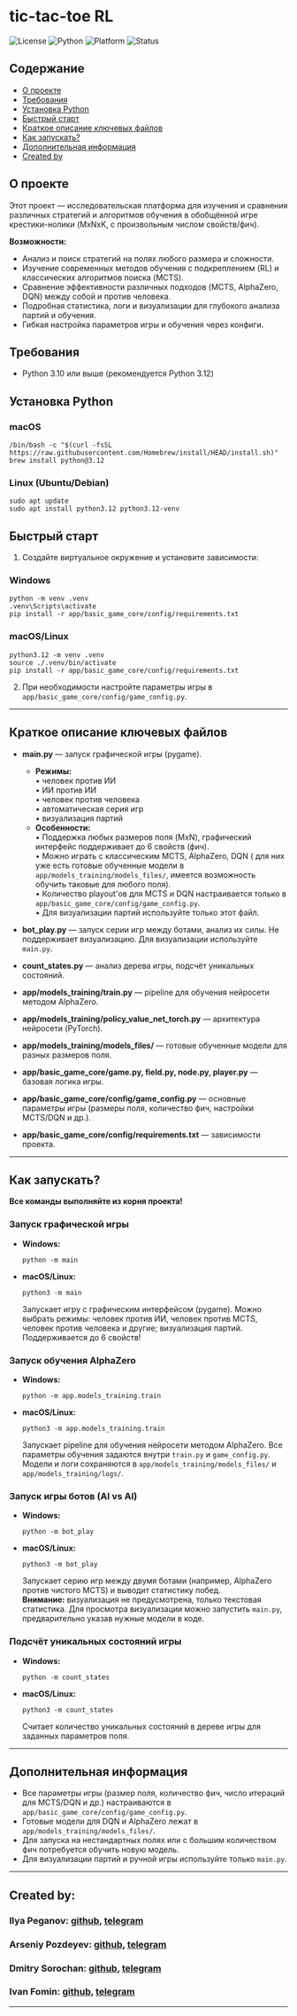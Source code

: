 # tic-tac-toe RL

![License](https://img.shields.io/badge/license-MIT-green)
![Python](https://img.shields.io/badge/python-3.10%2B-blue)
![Platform](https://img.shields.io/badge/platform-macOS%20%7C%20Linux%20%7C%20Windows-lightgrey)
![Status](https://img.shields.io/badge/status-active-brightgreen)

## Содержание

- [О проекте](#о-проекте)
- [Требования](#требования)
- [Установка Python](#установка-python)
- [Быстрый старт](#быстрый-старт)
- [Краткое описание ключевых файлов](#краткое-описание-ключевых-файлов)
- [Как запускать?](#как-запускать)
- [Дополнительная информация](#дополнительная-информация)
- [Created by](#created-by)

## О проекте

Этот проект — исследовательская платформа для изучения и сравнения различных стратегий и алгоритмов обучения в обобщённой игре крестики-нолики (MxNxK, с произвольным числом свойств/фич).

**Возможности:**
- Анализ и поиск стратегий на полях любого размера и сложности.
- Изучение современных методов обучения с подкреплением (RL) и классических алгоритмов поиска (MCTS).
- Сравнение эффективности различных подходов (MCTS, AlphaZero, DQN) между собой и против человека.
- Подробная статистика, логи и визуализации для глубокого анализа партий и обучения.
- Гибкая настройка параметров игры и обучения через конфиги.

## Требования

- Python 3.10 или выше (рекомендуется Python 3.12)

## Установка Python

### macOS
```shell
/bin/bash -c "$(curl -fsSL https://raw.githubusercontent.com/Homebrew/install/HEAD/install.sh)"
brew install python@3.12
```

### Linux (Ubuntu/Debian)
```shell
sudo apt update
sudo apt install python3.12 python3.12-venv
```

## Быстрый старт

1. Создайте виртуальное окружение и установите зависимости:

### Windows
```shell
python -m venv .venv
.venv\Scripts\activate
pip install -r app/basic_game_core/config/requirements.txt
```

### macOS/Linux
```shell
python3.12 -m venv .venv
source ./.venv/bin/activate
pip install -r app/basic_game_core/config/requirements.txt
```

2. При необходимости настройте параметры игры в `app/basic_game_core/config/game_config.py`.

---

## Краткое описание ключевых файлов

- **main.py** — запуск графической игры (pygame).
  - **Режимы:**  
    • человек против ИИ  
    • ИИ против ИИ  
    • человек против человека  
    • автоматическая серия игр  
    • визуализация партий  
  - **Особенности:**  
    • Поддержка любых размеров поля (MxN), графический интерфейс поддерживает до 6 свойств (фич).  
    • Можно играть с классическим MCTS, AlphaZero, DQN ( для них уже есть готовые обученные модели в `app/models_training/models_files/`, имеется возможность обучить таковые для любого поля).  
    • Количество playout'ов для MCTS и DQN настраивается только в `app/basic_game_core/config/game_config.py`.  
    • Для визуализации партий используйте только этот файл.

- **bot_play.py** — запуск серии игр между ботами, анализ их силы. Не поддерживает визуализацию. Для визуализации используйте `main.py`.

- **count_states.py** — анализ дерева игры, подсчёт уникальных состояний.

- **app/models_training/train.py** — pipeline для обучения нейросети методом AlphaZero.

- **app/models_training/policy_value_net_torch.py** — архитектура нейросети (PyTorch).

- **app/models_training/models_files/** — готовые обученные модели для разных размеров поля.

- **app/basic_game_core/game.py, field.py, node.py, player.py** — базовая логика игры.

- **app/basic_game_core/config/game_config.py** — основные параметры игры (размеры поля, количество фич, настройки MCTS/DQN и др.).

- **app/basic_game_core/config/requirements.txt** — зависимости проекта.

---

## Как запускать?

**Все команды выполняйте из корня проекта!**

### Запуск графической игры

- **Windows:**
  ```shell
  python -m main
  ```
- **macOS/Linux:**
  ```shell
  python3 -m main
  ```
  Запускает игру с графическим интерфейсом (pygame). Можно выбрать режимы: человек против ИИ, человек против MCTS, человек против человека и другие; визуализация партий. Поддерживается до 6 свойств!

### Запуск обучения AlphaZero

- **Windows:**
  ```shell
  python -m app.models_training.train
  ```
- **macOS/Linux:**
  ```shell
  python3 -m app.models_training.train
  ```
  Запускает pipeline для обучения нейросети методом AlphaZero. Все параметры обучения задаются внутри `train.py` и `game_config.py`. Модели и логи сохраняются в `app/models_training/models_files/` и `app/models_training/logs/`.

### Запуск игры ботов (AI vs AI)

- **Windows:**
  ```shell
  python -m bot_play
  ```
- **macOS/Linux:**
  ```shell
  python3 -m bot_play
  ```
  Запускает серию игр между двумя ботами (например, AlphaZero против чистого MCTS) и выводит статистику побед.  
  **Внимание:** визуализация не предусмотрена, только текстовая статистика. Для просмотра визуализации можно запустить `main.py`, предварительно указав нужные модели в коде.

### Подсчёт уникальных состояний игры

- **Windows:**
  ```shell
  python -m count_states
  ```
- **macOS/Linux:**
  ```shell
  python3 -m count_states
  ```
  Считает количество уникальных состояний в дереве игры для заданных параметров поля.

---

## Дополнительная информация

- Все параметры игры (размер поля, количество фич, число итераций для MCTS/DQN и др.) настраиваются в `app/basic_game_core/config/game_config.py`.
- Готовые модели для DQN и AlphaZero лежат в `app/models_training/models_files/`.
- Для запуска на нестандартных полях или с большим количеством фич потребуется обучить новую модель.
- Для визуализации партий и ручной игры используйте только `main.py`.

---

## Created by:

### Ilya Peganov: [github](https://github.com/l3eg1nner), [telegram](https://t.me/ispeganov)

### Arseniy Pozdeyev: [github](https://github.com/medlopi), [telegram](https://t.me/medl0pi)

### Dmitry Sorochan: [github](https://github.com/DmitryS-01), [telegram](https://t.me/legenda0008)

### Ivan Fomin: [github](https://github.com/Shmel131), [telegram](https://t.me/gospodin_131)

---
